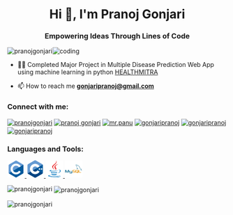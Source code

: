 <h1 align="center">Hi 👋, I'm Pranoj Gonjari</h1>
<h3 align="center">Empowering Ideas Through Lines of Code</h3>
<img align="right" alt="coding" width="400" src="https://ik.imagekit.io/dresma/Dresma_Library/manager-openings_NW3bXTTFP.gif">

<p align="left"> <img src="https://komarev.com/ghpvc/?username=pranojgonjari&label=Profile%20views&color=0e75b6&style=flat" alt="pranojgonjari" /> </p>

- 👨‍💻 Completed Major Project in Multiple Disease Prediction Web App using machine learning in python [HEALTHMITRA](http://healthmitra.live/)

- 📫 How to reach me **gonjaripranoj@gmail.com**

<h3 align="left">Connect with me:</h3>
<p align="left">
<a href="https://twitter.com/pranojgonjari" target="blank"><img align="center" src="https://raw.githubusercontent.com/rahuldkjain/github-profile-readme-generator/master/src/images/icons/Social/twitter.svg" alt="pranojgonjari" height="30" width="40" /></a>
<a href="https://linkedin.com/in/pranoj gonjari" target="blank"><img align="center" src="https://raw.githubusercontent.com/rahuldkjain/github-profile-readme-generator/master/src/images/icons/Social/linked-in-alt.svg" alt="pranoj gonjari" height="30" width="40" /></a>
<a href="https://instagram.com/mr.panu" target="blank"><img align="center" src="https://raw.githubusercontent.com/rahuldkjain/github-profile-readme-generator/master/src/images/icons/Social/instagram.svg" alt="mr.panu" height="30" width="40" /></a>
<a href="https://www.codechef.com/users/gonjaripranoj" target="blank"><img align="center" src="https://cdn.jsdelivr.net/npm/simple-icons@3.1.0/icons/codechef.svg" alt="gonjaripranoj" height="30" width="40" /></a>
<a href="https://www.hackerrank.com/gonjaripranoj" target="blank"><img align="center" src="https://raw.githubusercontent.com/rahuldkjain/github-profile-readme-generator/master/src/images/icons/Social/hackerrank.svg" alt="gonjaripranoj" height="30" width="40" /></a>
<a href="https://www.leetcode.com/gonjaripranoj" target="blank"><img align="center" src="https://raw.githubusercontent.com/rahuldkjain/github-profile-readme-generator/master/src/images/icons/Social/leet-code.svg" alt="gonjaripranoj" height="30" width="40" /></a>
</p>

<h3 align="left">Languages and Tools:</h3>
<p align="left"> <a href="https://www.cprogramming.com/" target="_blank" rel="noreferrer"> <img src="https://raw.githubusercontent.com/devicons/devicon/master/icons/c/c-original.svg" alt="c" width="40" height="40"/> </a> <a href="https://www.w3schools.com/cpp/" target="_blank" rel="noreferrer"> <img src="https://raw.githubusercontent.com/devicons/devicon/master/icons/cplusplus/cplusplus-original.svg" alt="cplusplus" width="40" height="40"/> </a> <a href="https://www.java.com" target="_blank" rel="noreferrer"> <img src="https://raw.githubusercontent.com/devicons/devicon/master/icons/java/java-original.svg" alt="java" width="40" height="40"/> </a> <a href="https://www.mysql.com/" target="_blank" rel="noreferrer"> <img src="https://raw.githubusercontent.com/devicons/devicon/master/icons/mysql/mysql-original-wordmark.svg" alt="mysql" width="40" height="40"/> </a> </p>

<p><img align="left" src="https://github-readme-stats.vercel.app/api/top-langs?username=pranojgonjari&show_icons=true&locale=en&layout=compact" alt="pranojgonjari" /></p>

<p>&nbsp;<img align="center" src="https://github-readme-stats.vercel.app/api?username=pranojgonjari&show_icons=true&locale=en" alt="pranojgonjari" /></p>

<p><img align="center" src="https://github-readme-streak-stats.herokuapp.com/?user=pranojgonjari&" alt="pranojgonjari" /></p>
